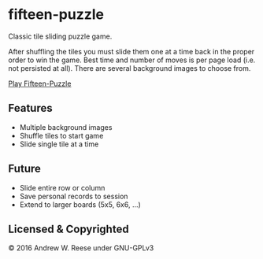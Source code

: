 # fifteen-puzzle
Classic tile sliding puzzle game.

After shuffling the tiles you must slide them one at a time back in the proper order to win the game.  Best time and number of moves is per page load (i.e. not persisted at all).  There are several background images to choose from.

[Play Fifteen-Puzzle](https://awreese.github.io/fifteen-puzzle/)

## Features
- Multiple background images
- Shuffle tiles to start game
- Slide single tile at a time

## Future
- Slide entire row or column
- Save personal records to session
- Extend to larger boards (5x5, 6x6, ...)

## Licensed & Copyrighted
© 2016 Andrew W. Reese under GNU-GPLv3
